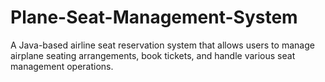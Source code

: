 # Plane-Seat-Management-System
A Java-based airline seat reservation system that allows users to manage airplane seating arrangements, book tickets, and handle various seat management operations.
